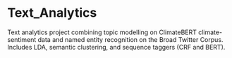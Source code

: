 # Text_Analytics
Text analytics project combining topic modelling on ClimateBERT climate-sentiment data and named entity recognition on the Broad Twitter Corpus. Includes LDA, semantic clustering, and sequence taggers (CRF and BERT).
